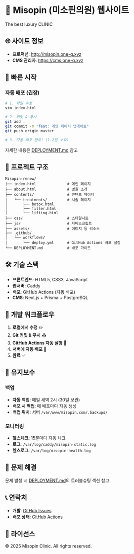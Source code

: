 # 🏥 Misopin (미소핀의원) 웹사이트

The best luxury CLINIC

## 🌐 사이트 정보

- **프로덕션**: http://misopin.one-q.xyz
- **CMS 관리자**: https://cms.one-q.xyz

## 🚀 빠른 시작

### 자동 배포 (권장)

```bash
# 1. 파일 수정
vim index.html

# 2. 커밋 & 푸시
git add .
git commit -m "feat: 메인 페이지 업데이트"
git push origin master

# 3. 자동 배포 완료! (1-2분 소요)
```

자세한 내용은 [DEPLOYMENT.md](./DEPLOYMENT.md) 참고

## 📁 프로젝트 구조

```
Misopin-renew/
├── index.html              # 메인 페이지
├── about.html              # 병원 소개
├── contents/               # 콘텐츠 페이지
│   └── treatments/         # 시술 페이지
│       ├── botox.html
│       ├── filler.html
│       └── lifting.html
├── css/                    # 스타일시트
├── js/                     # 자바스크립트
├── assets/                 # 이미지 등 리소스
├── .github/
│   └── workflows/
│       └── deploy.yml      # GitHub Actions 배포 설정
└── DEPLOYMENT.md           # 배포 가이드

```

## 🛠️ 기술 스택

- **프론트엔드**: HTML5, CSS3, JavaScript
- **웹서버**: Caddy
- **배포**: GitHub Actions (자동 배포)
- **CMS**: Next.js + Prisma + PostgreSQL

## 📝 개발 워크플로우

1. **로컬에서 수정** ✏️
2. **Git 커밋 & 푸시** 📤
3. **GitHub Actions 자동 실행** 🤖
4. **서버에 자동 배포** 🚀
5. **완료** ✅

## 🔧 유지보수

### 백업
- **자동 백업**: 매일 새벽 2시 (30일 보관)
- **배포 시 백업**: 매 배포마다 자동 생성
- **백업 위치**: 서버 `/var/www/misopin.com/.backups/`

### 모니터링
- **헬스체크**: 15분마다 자동 체크
- **로그**: `/var/log/caddy/misopin-static.log`
- **헬스로그**: `/var/log/misopin-health.log`

## 🐛 문제 해결

문제 발생 시 [DEPLOYMENT.md](./DEPLOYMENT.md)의 트러블슈팅 섹션 참고

## 📞 연락처

- **개발**: [GitHub Issues](https://github.com/yumikang/Misopin-renew/issues)
- **배포 상태**: [GitHub Actions](https://github.com/yumikang/Misopin-renew/actions)

## 📄 라이선스

© 2025 Misopin Clinic. All rights reserved.
